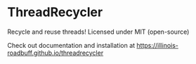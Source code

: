 # ThreadRecycler
Recycle and reuse threads!
Licensed under MIT (open-source)

Check out documentation and installation at
https://illinois-roadbuff.github.io/threadrecycler



